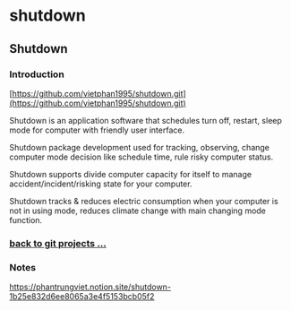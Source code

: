 # shutdown

## Shutdown

### Introduction

[https://github.com/vietphan1995/shutdown.git](https://github.com/vietphan1995/shutdown.git)

Shutdown is an application software that schedules turn off, restart, sleep mode for computer with friendly user interface.

Shutdown package development used for tracking, observing, change computer mode decision like schedule time, rule risky computer status.

Shutdown supports divide computer capacity for itself to manage accident/incident/risking state for your computer.

Shutdown tracks & reduces electric consumption when your computer is not in using mode, reduces climate change with main changing mode function.

### [back to git projects …](https://github.com/vietphan1995/projects)

### Notes
https://phantrungviet.notion.site/shutdown-1b25e832d6ee8065a3e4f5153bcb05f2